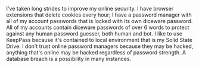 I've taken long strides to improve my online security. I have browser extensions that delete cookies every hour; I have a password manager with all of my account passwords that is locked with its own diceware password. All of my accounts contain diceware passwords of over 6 words to protect against any human password guesser, both human and bot. I like to use KeepPass because it's contained to local environment that is my Solid State Drive. I don't trust online password managers because they may be hacked, anything that's online may be hacked regardless of password strength. A database breach is a possibility in many instances.
